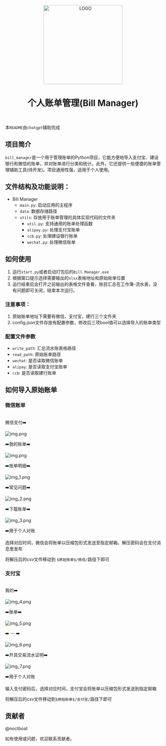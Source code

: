 <div align=center>
<img alt="LOGO" src=bill-manager/data/icon.svg  height="256" />

# 个人账单管理(Bill Manager)
<br>
</div>

本`README`由`chatgpt`辅助完成

## 项目简介

`bill_manager`是一个用于管理账单的Python项目，它能方便地导入支付宝、建设银行和微信的账单，并对账单进行分类和统计。此外，它还提供一些便捷的账单管理辅助工具(待开发)。项目通用性强，适用于个人使用。


## 文件结构及功能说明：

- Bill Manager
  - `main.py`: 启动应用的主程序
  - `data`: 数据存储路径
  - `utils`: 存放用于账单管理的具体实现代码的文件夹
    - `util.py`: 支持通用的账单处理函数
    - `alipay.py`: 处理支付宝账单
    - `ccb.py`: 处理建设银行账单
    - `wechat.py`: 处理微信账单



## 如何使用
1. 运行`start.py`或者启动打包后的`Bill Manager.exe`
2. 根据窗口提示选择需要输出的`xlsx`表格地址和原始账单位置
3. 运行结束后会打开之前输出的表格文件查看，账目汇总在工作簿-流水表，没有问题即可关闭，结束本次运行。

### 注意事项：

1. 原始账单地址下需要有微信，支付宝，建行三个文件夹
2. config.json文件存放有配置参数，修改后三项bool值可以选择导入的账单类型

### 配置文件参数

- `write_path`: 汇总流水账表格路径
- `read_path`: 原始账单路径
- `wechat`: 是否读取微信账单
- `alipay`: 是否读取支付宝账单
- `ccb`: 是否读取建行账单

## 如何导入原始账单
### 微信账单
<br>
微信支付➡️

![img.png](bill-manager/data/pictures/img.png)

➡️我的账单➡️

![img.png](bill-manager/data/pictures/img0.png)

➡️账单明细➡️

![img_1.png](bill-manager/data/pictures/img_1.png)

➡️常见问题➡️

![img_2.png](bill-manager/data/pictures/img_2.png)

➡️下载账单➡️

![img_3.png](bill-manager/data/pictures/img_3.png)

➡️用于个人对账

选择对应时间，微信会将账单以压缩包形式发送至指定邮箱，解压密码会在支付消息里发布

将解压后的csv文件移动到 `$原始账单$/微信/`路径下即可

### 支付宝
<br>
我的➡️

![img_4.png](bill-manager/data/pictures/img_4.png)

➡️账单➡️

![img_5.png](bill-manager/data/pictures/img_5.png)

➡️ **···** ➡️

![img_6.png](bill-manager/data/pictures/img_6.png)

➡️开具交易流水证明➡️

![img_7.png](bill-manager/data/pictures/img_7.png)

➡️用于个人对账

输入支付密码后，选择对应时间，支付宝会将账单以压缩包形式发送到指定邮箱

将解压后的csv文件移动到`$原始账单$/支付宝/`路径下即可

## 贡献者
@noctboat

如有使用或问题，欢迎联系贡献者。
